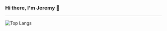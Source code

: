 ### Hi there, I'm Jeremy 👋
---

<!-- I'm Jeremy, a software engineer with experience in JavaScript, React, Node, Oracle, Postgres, Mongo and more. I've been working for about 5 years continuosly and always getting better. I love solving problems and finding the easiest and better way possible to create things. I am committed about helping others and passionate to learn new things.-->

![Top Langs](https://github-readme-stats.vercel.app/api/top-langs/?username=kavallo&theme=buefy&layout=compact)
